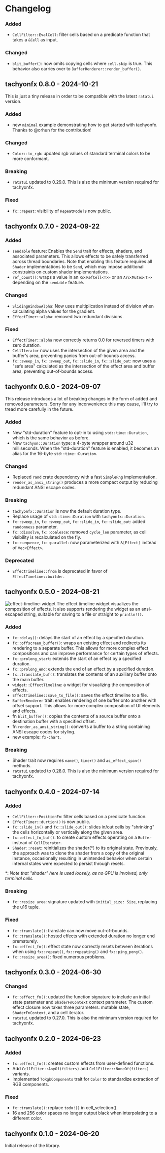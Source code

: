 # Changelog

### Added
- `CellFilter::EvalCell`: filter cells based on a predicate function that takes a `&Cell` as input.

### Changed
- `blit_buffer()`: now omits copying cells where `cell.skip` is true. This behavior 
  also carries over to `BufferRenderer::render_buffer()`.


## tachyonfx 0.8.0 - 2024-10-21
This is just a tiny release in order to be compatible with the latest `ratatui` version.

### Added
- new `minimal` example demonstrating how to get started with tachyonfx. Thanks to @orhun for the contribution!

### Changed
- `Color::to_rgb`: updated rgb values of standard terminal colors to be more conformant.

### Breaking
- `ratatui` updated to 0.29.0. This is also the minimum version required for tachyonfx.

### Fixed
- `fx::repeat`: visibility of `RepeatMode` is now public.

## tachyonfx 0.7.0 - 2024-09-22

### Added
- `sendable` feature: Enables the `Send` trait for effects, shaders, and associated parameters. This allows effects to
be safely transferred across thread boundaries. Note that enabling this feature requires all `Shader` implementations
to be `Send`, which may impose additional constraints on custom shader implementations.
- `ref_count()`: wraps a value in an `Rc<RefCell<T>>` or an `Arc<Mutex<T>>` depending on the `sendable` feature.

### Changed
- `SlidingWindowAlpha`: Now uses multiplication instead of division when calculating alpha values for the gradient.
- `EffectTimer::alpha`: removed two redundant divisions.

### Fixed
- `EffectTimer::alpha` now correctly returns 0.0 for reversed timers with zero duration.
- `CellIterator` now uses the intersection of the given area and the buffer's area, preventing panics from
  out-of-bounds access.
- `fx::sweep_in`, `fx::sweep_out`, `fx::slide_in`, `fx::slide_out`: now uses a "safe area" calculated as the
  intersection of the effect area and buffer area, preventing out-of-bounds access.

## tachyonfx 0.6.0 - 2024-09-07

This release introduces a lot of breaking changes in the form of added and removed parameters.
Sorry for any inconvenience this may cause, I'll try to tread more carefully in the future.

### Added
- New "std-duration" feature to opt-in to using `std::time::Duration`, which is the same behavior as before.
- New `tachyon::Duration` type: a 4-byte wrapper around u32 milliseconds. When the "std-duration" feature is enabled,
  it becomes an alias for the 16-byte `std::time::Duration`.

### Changed
- Replaced `rand` crate dependency with a fast `SimpleRng` implementation.
- `render_as_ansi_string()` produces a more compact output by reducing redundant ANSI escape codes.

### Breaking
- `tachyonfx::Duration` is now the default duration type.
- Replace usage of `std::time::Duration` with `tachyonfx::Duration`.
- `fx::sweep_in`, `fx::sweep_out`, `fx::slide_in`, `fx::slide_out`: added `randomness` parameter.
- `fx::dissolve`, `fx::coalesce`: removed `cycle_len` parameter, as cell visibility is recalculated on the fly.
- `fx::sequence`, `fx::parallel`: now parameterized with `&[Effect]` instead of `Vec<Effect>`.

### Deprecated
- `EffectTimeline::from` is deprecated in favor of `EffectTimeline::builder`. 


## tachyonfx 0.5.0 - 2024-08-21

![effect-timeline-widget](images/effect-timeline-widget.png)
The effect timeline widget visualizes the composition of effects. It also supports rendering the
widget as an ansi-escaped string, suitable for saving to a file or straight to `println!()`.

### Added
- `fx::delay()`: delays the start of an effect by a specified duration.
- `fx::offscreen_buffer()`: wraps an existing effect and redirects its rendering
  to a separate buffer.  This allows for more complex effect compositions and can
  improve performance for certain types of effects.
- `fx::prolong_start`: extends the start of an effect by a specified duration.
- `fx::prolong_end`: extends the end of an effect by a specified duration.
- `fx::translate_buf()`: translates the contents of an auxiliary buffer onto the main buffer.
- `widget::EffectTimeline`: a widget for visualizing the composition of effects.
- `EffectTimeline::save_to_file()`: saves the effect timeline to a file.
- `BufferRenderer` trait: enables rendering of one buffer onto another with offset support.
  This allows for more complex composition of UI elements and effects.
- fn `blit_buffer()`: copies the contents of a source buffer onto a destination buffer with a specified offset.
- fn `render_as_ansi_string()`: converts a buffer to a string containing ANSI escape codes for styling.
- new example: `fx-chart`.

### Breaking
- Shader trait now requires `name()`, `timer()` and `as_effect_span()` methods.
- `ratatui` updated to 0.28.0. This is also the minimum version required for tachyonfx.


## tachyonfx 0.4.0 - 2024-07-14

### Added
- `CellFilter::PositionFn`: filter cells based on a predicate function.
- `EffectTimer::durtion()` is now public.
- `fx::slide_in()` and `fx::slide_out()`: slides in/out cells by "shrinking" the cells horizontally or
  vertically along the given area.
- `fx::effect_fn_buf()`: to create custom effects operating on a `Buffer` instead of `CellIterator`.
- `Shader::reset`: reinitializes the shader(*) to its original state. Previously, the approach was to
  clone the shader from a copy of the original instance, occasionally resulting in unintended behavior
  when certain internal states were expected to persist through resets.

*: _Note that "shader" here is used loosely, as no GPU is involved, only terminal cells._

### Breaking
- `fx::resize_area`:  signature updated with `initial_size: Size`, replacing the u16 tuple.

### Fixed
- `fx::translate()`: translate can now move out-of-bounds.
- `fx::translate()`: hosted effects with extended duration no longer end prematurely.
- `fx::effect_fn()`: effect state now correctly resets between iterations when using `fx::repeat()`, `fx::repeating()`
  and `fx::ping_pong()`. 
- `fx::resize_area()`: fixed numerous problems.

## tachyonfx 0.3.0 - 2024-06-30

### Changed
- `fx::effect_fn()`: updated the function signature to include an initial state parameter and `ShaderFnContext`
  context parameter. The custom effect closure now takes three parameters: mutable state, `ShaderFnContext`, and a
  cell iterator.
- `ratatui` updated to 0.27.0. This is also the minimum version required for tachyonfx.

## tachyonfx 0.2.0 - 2024-06-23

### Added
- `fx::effect_fn()`: creates custom effects from user-defined functions.
- Add `CellFilter::AnyOf(filters)` and `CellFilter::NoneOf(filters)` variants.
- Implemented `ToRgbComponents` trait for `Color` to standardize extraction of RGB components.

### Fixed
- `fx::translate()`: replace `todo!()` in cell_selection().
- 16 and 256 color spaces no longer output black when interpolating to a different color.

## tachyonfx 0.1.0 - 2024-06-20

Initial release of the library.
